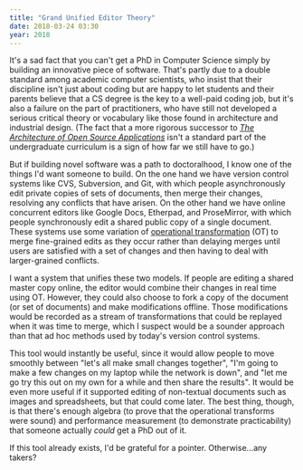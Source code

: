 ```yaml
---
title: "Grand Unified Editor Theory"
date: 2018-03-24 03:30
year: 2018
---
```


It's a sad fact that you can't get a PhD in Computer Science simply by building an innovative piece of software.
That's partly due to a double standard among academic computer scientists,
who insist that their discipline isn't just about coding
but are happy to let students and their parents believe that a CS degree is the key to a well-paid coding job,
but it's also a failure on the part of practitioners,
who have still not developed a serious critical theory or vocabulary
like those found in architecture and industrial design.
(The fact that a more rigorous successor to *[The Architecture of Open Source Applications](http://aosabook.org)*
isn't a standard part of the undergraduate curriculum is a sign of how far we still have to go.)

But if building novel software was a path to doctoralhood,
I know one of the things I'd want someone to build.
On the one hand we have version control systems like CVS, Subversion, and Git,
with which people asynchronously edit private copies of sets of documents,
then merge their changes,
resolving any conflicts that have arisen.
On the other hand we have online concurrent editors like Google Docs, Etherpad, and ProseMirror,
with which people synchronously edit a shared public copy of a single document.
These systems use some variation of [operational transformation](https://en.wikipedia.org/wiki/Operational_transformation) (OT)
to merge fine-grained edits as they occur
rather than delaying merges until users are satisfied with a set of changes
and then having to deal with larger-grained conflicts.

I want a system that unifies these two models.
If people are editing a shared master copy online,
the editor would combine their changes in real time using OT.
However,
they could also choose to fork a copy of the document (or set of documents) and make modifications offline.
Those modifications would be recorded as a stream of transformations
that could be replayed when it was time to merge,
which I suspect would be a sounder approach than that ad hoc methods used by today's version control systems.

This tool would instantly be useful,
since it would allow people to move smoothly between "let's all make small changes together",
"I'm going to make a few changes on my laptop while the network is down",
and "let me go try this out on my own for a while and then share the results".
It would be even more useful if it supported editing of non-textual documents such as images and spreadsheets,
but that could come later.
The best thing,
though,
is that there's enough algebra (to prove that the operational transforms were sound)
and performance measurement (to demonstrate practicability)
that someone actually *could* get a PhD out of it.

If this tool already exists, I'd be grateful for a pointer.
Otherwise…any takers?
